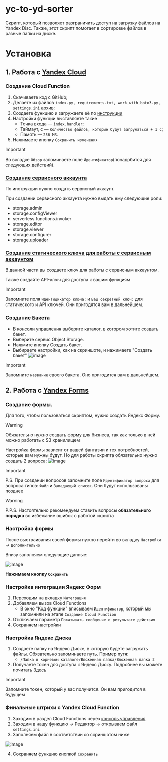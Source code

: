 # yc-to-yd-sorter
Скрипт, который позволяет разграничить доступ на загрузку файлов на Yandex Disc. Также, этот скрипт помогает в сортировке файлов в разные папки на диске.

# Установка

## 1. Работа с [Yandex Cloud](https://console.cloud.yandex.ru)
### Создание Cloud Function

1. Скачиваете код с GitHub;
2. Делаете из файлов `index.py, requirements.txt, work_with_boto3.py, settings.ini` архив;
3. Создаете функцию и загружаете её по [инструкции](https://cloud.yandex.ru/docs/functions/quickstart/create-function/python-function-quickstart)
4. Настройки функции выставляете такие
    - Точка входа — `index.handler`;
    - Таймаут, c — `Количество файлов, которые будут загружаться + 1 с`;
    - Память — `256 МБ`.
5. Нажимаете кнопку `Сохранить изменения`
> [!IMPORTANT]
> Во вкладке `Обзор` запоминаете поле `Идентификатор`(понадобится для следующих действий).

### [Создание сервисного аккаунта](https://cloud.yandex.ru/docs/iam/operations/sa/create)

По инструкции нужно создать сервисный аккаунт. 

При создании сервисного аккаунта нужно выдать ему следующие роли: 

- storage.admin
- storage.configViewer
- serverless.functions.invoker
- storage.editor
- storage.viewer
- storage.configurer
- storage.uploader

### [Создание статического ключа для работы с сервисным аккаунтом](https://cloud.yandex.ru/docs/iam/operations/sa/create-access-key)

В данной части вы создаете ключ для работы с сервисным аккаунтом.

Также создайте API-ключ для доступа к вашим функциям
> [!IMPORTANT]
> Запомните поля `Идентификатор ключа:` и `Ваш секретный ключ:` для статического и API ключей. Они пригодятся вам в дальнейшем.
  
### Создание Бакета

  - В [консоли управления]((https://console.cloud.yandex.ru)) выберите каталог, в котором хотите создать бакет.
  - Выберите сервис Object Storage.
  - Нажмите кнопку Создать бакет.
  - Выбираете настройки, как на скриншоте, и нажимаете "Создать бакет"
  ![image](https://github.com/jassik23/yc-to-yd-sorter/assets/79008233/47053f6b-02ba-4de3-b9a7-a2dc490da2be)
> [!IMPORTANT]
> Запомните `название` своего бакета. Оно пригодится вам в дальнейшем.


## 2. Работа с [Yandex Forms](https://forms.yandex.ru/cloud/admin)

### Создание формы.

Для того, чтобы пользоваться скриптом, нужно создать Яндекс Форму.<br />

> [!WARNING]
> Обязательно нужно создать форму для бизнеса, так как только в ней можно работать с S3 хранилищем

Настройка формы зависит от вашей фантазии и тех потребностей, которые вам нужны будут. Но для работы скрипта обязательно нужно создать 2 вопроса:
![image](https://github.com/jassik23/yc-to-yd-sorter/assets/79008233/a82aa6fa-d7d4-44ab-a22e-e1917762db89)

> [!IMPORTANT]
> P.S. При создании вопросов запомните поле `Идентификатор вопроса` для вопроса типов: `Файл` и `Выпадающий список`. Они будут использованы позднее<br />

> [!WARNING]
> P.P.S. Настоятельно рекомендуем ставить вопросы **обязательного порядка** во избежание ошибок с работой скрипта
 
### Настройка формы

После выстраивания своей формы нужно перейти во вкладку `Настройки` -> `Дополнительно`

Внизу заполняем следующие данные:

![image](https://github.com/jassik23/yc-to-yd-sorter/assets/79008233/8611f892-61be-412c-bcb9-4387e2ddb38b)

**Нажимаем кнопку `Сохранить`**

### Настройка интеграции Яндекс Форм

1. Переходим на вкладку `Интеграция`
2. Добавляем вызов Cloud Functions
    - В окно "Код функции" вписываем `Идентификатор`, который мы запомнили на этапе `Создание Cloud Function`
3. Отключаем параметр `Показывать сообщение о результате действия`
4. Сохраняем настройки

### Настройка Яндекс Диска
1. Создаете папку на Яндекс Диске, в которую будете загружать файлы. Обязательно запоминаете путь. Пример путя:
    - `/Папка в корневом каталоге/Вложенная папка/Вложенная папка 2`
2. Получаете токен для доступа к Яндекс Диску. Подробнее вы можете почитать [Здесь](https://yandex.ru/dev/disk/api/concepts/quickstart.html#quickstart__oauth)
> [!IMPORTANT]
> Запомните токен, который у вас получится. Он вам пригодится в будущем

### Финальные штрихи с Yandex Cloud Function
1. Заходим в раздел Cloud Functions через [консоль управления](https://console.cloud.yandex.ru)
2. Заходим в нашу функцию -> Редактор -> открываем файл `settings.ini`
3. Заполняем файл в соответствии со скриншотом ниже

![image](https://github.com/jassik23/yc-to-yd-sorter/assets/79008233/889609d8-2bd6-41d0-a4f6-4120ea127928)

4. Сохраняем функцию кнопкой `Сохранить`
